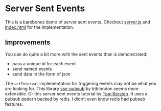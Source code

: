 # Server Sent Events

This is a barebones demo of server sent events. Checkout [server.js](/server.js) and [index.html](/index.html) for the implementation.

## Improvements

You can do quite a bit more with the sent events than is demonstrated:

- pass a unique id for each event
- send named events
- send data in the form of json

The `setInterval` implementation for triggering events may not be what you are looking for. This library [sse-pubsub](https://www.npmjs.com/package/sse-pubsub) by triblondon seems more extensible. Or this server sent events tutorial by [Tom Kersten](https://tomkersten.com/articles/server-sent-events-with-node/). It uses a pubsub pattern backed by redis. I didn't even know redis had pubsub features.

